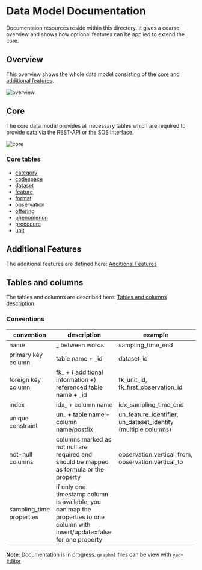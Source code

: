 # Data Model Documentation
Documentaion resources reside within this directory. It
gives a coarse overview and shows how optional features
can be applied to extend the core.

## Overview

This overview shows the whole data model consisting of the [core](#core) and [additional features](#additional-features).

![overview](https://github.com/52North/series-hibernate/blob/develop/docs/images/overview.png)

## Core

The core data model provides all necessary tables which are required to provide data via the REST-API or the SOS interface.

![core](https://github.com/52North/series-hibernate/blob/develop/docs/images/core.png)

### Core tables

- [category](https://github.com/52North/series-hibernate/blob/develop/docs/TableMetadata.md#category)
- [codespace](https://github.com/52North/series-hibernate/blob/develop/docs/TableMetadata.md#codespace)
- [dataset](https://github.com/52North/series-hibernate/blob/develop/docs/TableMetadata.md#dataset)
- [feature](https://github.com/52North/series-hibernate/blob/develop/docs/TableMetadata.md#feature)
- [format](https://github.com/52North/series-hibernate/blob/develop/docs/TableMetadata.md#format)
- [observation](https://github.com/52North/series-hibernate/blob/develop/docs/TableMetadata.md#observation)
- [offering](https://github.com/52North/series-hibernate/blob/develop/docs/TableMetadata.md#offering)
- [phenomenon](https://github.com/52North/series-hibernate/blob/develop/docs/TableMetadata.md#phenomenon)
- [procedure](https://github.com/52North/series-hibernate/blob/develop/docs/TableMetadata.md#procedure)
- [unit](https://github.com/52North/series-hibernate/blob/develop/docs/TableMetadata.md#unit)

## Additional Features

The additional features are defined here: [Additional Features ](https://github.com/52North/series-hibernate/blob/develop/docs/AdditionalFeatures.md)

## Tables and columns

The tables and columns are described here: [Tables and columns description](https://github.com/52North/series-hibernate/blob/develop/docs/TableMetadata.md)

### Conventions

| convention | description | example |
| --- | --- | --- |
| name | _ between words | sampling_time_end |
| primary key column | table name + _id | dataset_id |
| foreign key column | fk_ + ( additional information +) referenced table name + _id | fk_unit_id, fk_first_observation_id |
| index | idx_ + column name | idx_sampling_time_end |
| unique constraint | un_ + table name + column name/postfix | un_feature_identifier, un_dataset_identity (multiple columns) |
| not-null columns | columns marked as not null are required and should be mapped as formula or the property | observation.vertical_from, observation.vertical_to |
| sampling_time properties | if only one timestamp column is available, you can map the properties to one column with insert/update=false for one property |


**Note**: Documentation is in progress. `graphml` files can
be view with [`yed`-Editor](https://www.yworks.com/products/yed)
